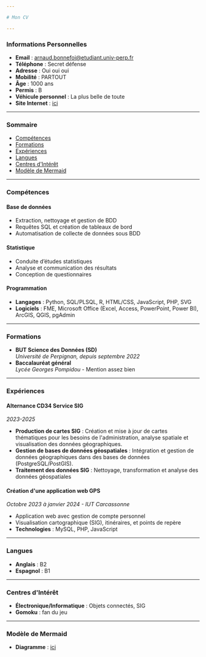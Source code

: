 ```yaml
---

# Mon CV

---
```


### Informations Personnelles
- **Email** : [arnaud.bonnefoi@etudiant.univ-perp.fr](mailto:arnaud.bonnefoi@etudiant.univ-perp.fr)
- **Téléphone** : Secret défense
- **Adresse** : Oui oui oui
- **Mobilité** : PARTOUT
- **Âge** : 1000 ans
- **Permis** : B
- **Véhicule personnel** : La plus belle de toute
- **Site Internet** : [ici](https://www.youtube.com/watch?v=dQw4w9WgXcQ)

---

### Sommaire

- [Compétences](#compétences)
- [Formations](#formations)
- [Expériences](#expériences)
- [Langues](#langues)
- [Centres d'Intérêt](#centres-dintérêt)
- [Modèle de Mermaid](#model-de-mermaid)

---

### Compétences

#### Base de données
- Extraction, nettoyage et gestion de BDD
- Requêtes SQL et création de tableaux de bord
- Automatisation de collecte de données sous BDD

#### Statistique
- Conduite d’études statistiques
- Analyse et communication des résultats
- Conception de questionnaires

#### Programmation
- **Langages** : Python, SQL/PLSQL, R, HTML/CSS, JavaScript, PHP, SVG
- **Logiciels** : FME, Microsoft Office (Excel, Access, PowerPoint, Power BI), ArcGIS, QGIS, pgAdmin

---

### Formations
- **BUT Science des Données (SD)**  
  *Université de Perpignan, depuis septembre 2022*
- **Baccalauréat général**  
  *Lycée Georges Pompidou* - Mention assez bien

---

### Expériences

#### Alternance CD34 Service SIG
*2023-2025*
- **Production de cartes SIG** : Création et mise à jour de cartes thématiques pour les besoins de l'administration, analyse spatiale et visualisation des données géographiques.
- **Gestion de bases de données géospatiales** : Intégration et gestion de données géographiques dans des bases de données (PostgreSQL/PostGIS).
- **Traitement des données SIG** : Nettoyage, transformation et analyse des données géospatiales

#### Création d'une application web GPS
*Octobre 2023 à janvier 2024 - IUT Carcassonne*
- Application web avec gestion de compte personnel
- Visualisation cartographique (SIG), itinéraires, et points de repère
- **Technologies** : MySQL, PHP, JavaScript

---

### Langues
- **Anglais** : B2
- **Espagnol** : B1

---

### Centres d'Intérêt
- **Électronique/Informatique** : Objets connectés, SIG
- **Gomoku** : fan du jeu

---

### Modèle de Mermaid
- **Diagramme** : [ici](https://arnaud-iut.github.io/diagramme.html)
